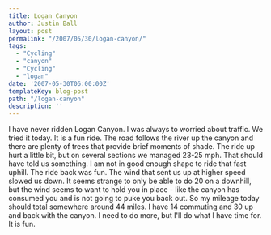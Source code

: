 ```yaml
---
title: Logan Canyon
author: Justin Ball
layout: post
permalink: "/2007/05/30/logan-canyon/"
tags:
  - "Cycling"
  - "canyon"
  - "Cycling"
  - "logan"
date: '2007-05-30T06:00:00Z'
templateKey: blog-post
path: "/logan-canyon"
description: ''
---
```


I have never ridden Logan Canyon. I was always to worried about traffic. We tried it today. It is a fun ride. The road follows the river up the canyon and there are plenty of trees that provide brief moments of shade. The ride up hurt a little bit, but on several sections we managed 23-25 mph. That should have told us something. I am not in good enough shape to ride that fast uphill. The ride back was fun. The wind that sent us up at higher speed slowed us down. It seems strange to only be able to do 20 on a downhill, but the wind seems to want to hold you in place - like the canyon has consumed you and is not going to puke you back out. So my mileage today should total somewhere around 44 miles. I have 14 commuting and 30 up and back with the canyon. I need to do more, but I'll do what I have time for. It is fun.
